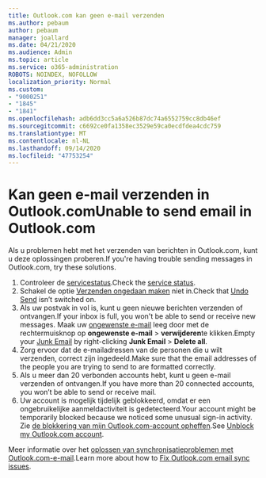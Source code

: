 ```yaml
---
title: Outlook.com kan geen e-mail verzenden
ms.author: pebaum
author: pebaum
manager: joallard
ms.date: 04/21/2020
ms.audience: Admin
ms.topic: article
ms.service: o365-administration
ROBOTS: NOINDEX, NOFOLLOW
localization_priority: Normal
ms.custom:
- "9000251"
- "1845"
- "1841"
ms.openlocfilehash: adb6dd3cc5a6a526b87dc74a6552759cc8db46ef
ms.sourcegitcommit: c6692ce0fa1358ec3529e59ca0ecdfdea4cdc759
ms.translationtype: MT
ms.contentlocale: nl-NL
ms.lasthandoff: 09/14/2020
ms.locfileid: "47753254"
---
```

# <a name="unable-to-send-email-in-outlookcom"></a><span data-ttu-id="c2c68-102">Kan geen e-mail verzenden in Outlook.com</span><span class="sxs-lookup"><span data-stu-id="c2c68-102">Unable to send email in Outlook.com</span></span>

<span data-ttu-id="c2c68-103">Als u problemen hebt met het verzenden van berichten in Outlook.com, kunt u deze oplossingen proberen.</span><span class="sxs-lookup"><span data-stu-id="c2c68-103">If you're having trouble sending messages in Outlook.com, try these solutions.</span></span>

1. <span data-ttu-id="c2c68-104">Controleer de [servicestatus](https://go.microsoft.com/fwlink/p/?linkid=837482).</span><span class="sxs-lookup"><span data-stu-id="c2c68-104">Check the [service status](https://go.microsoft.com/fwlink/p/?linkid=837482).</span></span> 
2. <span data-ttu-id="c2c68-105">Schakel de optie [Verzenden ongedaan maken](https://outlook.live.com/mail/options/mail/messageContent/undoSend) niet in.</span><span class="sxs-lookup"><span data-stu-id="c2c68-105">Check that [Undo Send](https://outlook.live.com/mail/options/mail/messageContent/undoSend) isn’t switched on.</span></span>
3. <span data-ttu-id="c2c68-106">Als uw postvak in vol is, kunt u geen nieuwe berichten verzenden of ontvangen.</span><span class="sxs-lookup"><span data-stu-id="c2c68-106">If your inbox is full, you won't be able to send or receive new messages.</span></span> <span data-ttu-id="c2c68-107">Maak uw [ongewenste e-mail](https://outlook.live.com/mail/junkemail) leeg door met de rechtermuisknop op **ongewenste e-mail**  >  **verwijderen**te klikken.</span><span class="sxs-lookup"><span data-stu-id="c2c68-107">Empty your [Junk Email](https://outlook.live.com/mail/junkemail) by right-clicking **Junk Email** > **Delete all**.</span></span>
4. <span data-ttu-id="c2c68-108">Zorg ervoor dat de e-mailadressen van de personen die u wilt verzenden, correct zijn ingedeeld.</span><span class="sxs-lookup"><span data-stu-id="c2c68-108">Make sure that the email addresses of the people you are trying to send to are formatted correctly.</span></span>
5. <span data-ttu-id="c2c68-109">Als u meer dan 20 verbonden accounts hebt, kunt u geen e-mail verzenden of ontvangen.</span><span class="sxs-lookup"><span data-stu-id="c2c68-109">If you have more than 20 connected accounts, you won’t be able to send or receive mail.</span></span>
6. <span data-ttu-id="c2c68-110">Uw account is mogelijk tijdelijk geblokkeerd, omdat er een ongebruikelijke aanmeldactiviteit is gedetecteerd.</span><span class="sxs-lookup"><span data-stu-id="c2c68-110">Your account might be temporarily blocked because we noticed some unusual sign-in activity.</span></span> <span data-ttu-id="c2c68-111">Zie [de blokkering van mijn Outlook.com-account opheffen](https://support.office.com/article/f4ad2701-d166-4d8b-8a6a-9af2a1f8a4c4).</span><span class="sxs-lookup"><span data-stu-id="c2c68-111">See [Unblock my Outlook.com account](https://support.office.com/article/f4ad2701-d166-4d8b-8a6a-9af2a1f8a4c4).</span></span>

<span data-ttu-id="c2c68-112">Meer informatie over het [oplossen van synchronisatieproblemen met Outlook.com-e-mail](https://support.office.com/article/d39e3341-8d79-4bf1-b3c7-ded602233642).</span><span class="sxs-lookup"><span data-stu-id="c2c68-112">Learn more about how to [Fix Outlook.com email sync issues](https://support.office.com/article/d39e3341-8d79-4bf1-b3c7-ded602233642).</span></span>
